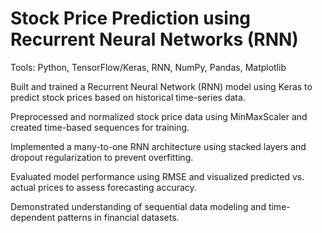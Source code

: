 # Stock Price Prediction using Recurrent Neural Networks (RNN)
Tools: Python, TensorFlow/Keras, RNN, NumPy, Pandas, Matplotlib

Built and trained a Recurrent Neural Network (RNN) model using Keras to predict stock prices based on historical time-series data.

Preprocessed and normalized stock price data using MinMaxScaler and created time-based sequences for training.

Implemented a many-to-one RNN architecture using stacked layers and dropout regularization to prevent overfitting.

Evaluated model performance using RMSE and visualized predicted vs. actual prices to assess forecasting accuracy.

Demonstrated understanding of sequential data modeling and time-dependent patterns in financial datasets.
